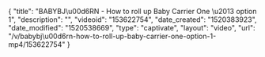 {
    "title": "BABYBJ\u00d6RN - How to roll up Baby Carrier One \u2013 option 1",
    "description": "",
    "videoid": "153622754",
    "date_created": "1520383923",
    "date_modified": "1520538669",
    "type": "captivate",
    "layout": "video",
    "url": "\/v\/babybj\u00d6rn-how-to-roll-up-baby-carrier-one-option-1-mp4\/153622754"
}